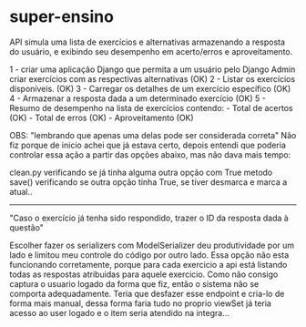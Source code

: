 # super-ensino
API simula uma lista de exercícios e alternativas armazenando a resposta do usuário, e exibindo 
seu desempenho em acerto/erros e aproveitamento.

1 - criar uma aplicação Django que permita a um usuário pelo Django
    Admin criar exercícios com as respectivas alternativas (OK)
2 - Listar os exercícios disponíveis. (OK)
3 - Carregar os detalhes de um exercício específico (OK)
4 - Armazenar a resposta dada a um determinado exercício (OK)
5 - Resumo de desempenho na lista de exercícios contendo:
    - Total de acertos (OK) 
    - Total de erros (OK)
    - Aproveitamento (OK)
     
OBS:
"lembrando que apenas uma delas pode ser considerada correta" 
Não fiz porque de inicio achei que já estava certo,
depois entendi que poderia controlar essa ação a partir das opções
abaixo, mas não dava mais tempo:

clean.py verificando se já tinha alguma outra opção com True
metodo save() verificando se outra opção tinha True, se tiver
desmarca e marca a atual..

*****************************************************************
"Caso o exercício já tenha sido respondido, trazer o
ID da resposta dada à questão"

Escolher fazer os serializers com ModelSerializer deu produtividade
por um lado e limitou meu controle do código por outro lado. Essa opção
não esta funcionando corretamente, porque para cada exercicio a api
está listando todas as respostas atribuidas para aquele exercicio. Como
não consigo captura o usuario logado da forma que fiz, então o sistema 
não se comporta adequadamente. Teria que desfazer esse endpoint e cria-lo
de forma mais manual, dessa forma faria tudo no proprio viewSet já teria
acesso ao user logado e o item seria atendido na integra...




